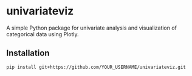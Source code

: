  
# univariateviz

A simple Python package for univariate analysis and visualization of categorical data using Plotly.

## Installation

```bash
pip install git+https://github.com/YOUR_USERNAME/univariateviz.git

